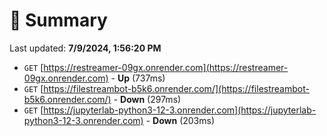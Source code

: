 # 📖 Summary
Last updated: **7/9/2024, 1:56:20 PM**

- `GET` [https://restreamer-09gx.onrender.com](https://restreamer-09gx.onrender.com) - **Up** (737ms)
- `GET` [https://filestreambot-b5k6.onrender.com/](https://filestreambot-b5k6.onrender.com/) - **Down** (297ms)
- `GET` [https://jupyterlab-python3-12-3.onrender.com](https://jupyterlab-python3-12-3.onrender.com) - **Down** (203ms)

